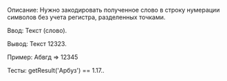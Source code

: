 Описание:
Нужно закодировать полученное слово в строку нумерации символов без учета регистра, разделенных точками.

Ввод:
Текст (слово).

Вывод:
Текст 12323.

Пример:
Абвгд => 12345

Тесты:
getResult('Арбуз') == 1.17..
